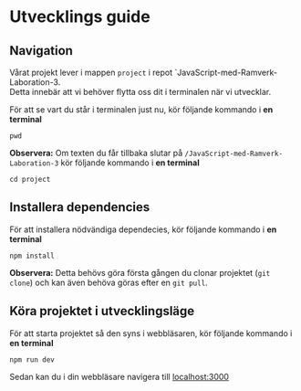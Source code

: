 # Utvecklings guide

## Navigation
Vårat projekt lever i mappen `project` i repot `JavaScript-med-Ramverk-Laboration-3. <br />
Detta innebär att vi behöver flytta oss dit i terminalen när vi utvecklar.

För att se vart du står i terminalen just nu, kör följande kommando i **en terminal**
```
pwd
```

**Observera:** Om texten du får tillbaka slutar på `/JavaScript-med-Ramverk-Laboration-3` kör följande kommando i **en terminal**
```
cd project
```

## Installera dependencies
För att installera nödvändiga dependecies, kör följande kommando i **en terminal**
```
npm install
```
**Observera:** Detta behövs göra första gången du clonar projektet (`git clone`) och kan även behöva göras efter en `git pull`.

## Köra projektet i utvecklingsläge
För att starta projektet så den syns i webbläsaren, kör följande kommando i **en terminal**
```
npm run dev
```
Sedan kan du i din webbläsare navigera till [localhost:3000](http://localhost:3000/)
